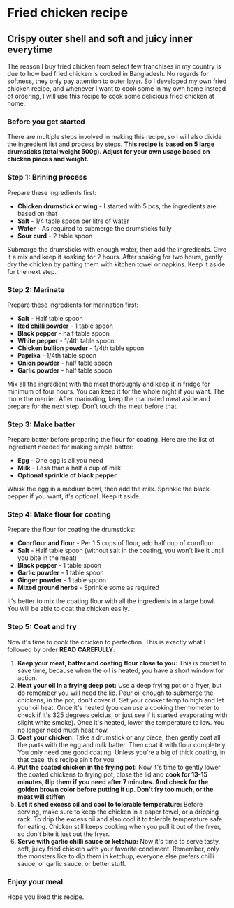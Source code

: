 # Fried chicken recipe 
## Crispy outer shell and soft and juicy inner everytime

The reason I buy fried chicken from select few franchises in my country is due to how bad fried chicken is cooked in Bangladesh.
No regards for softness, they only pay attention to outer layer. So I developed my own fried chicken recipe, and whenever I want
to cook some in my own home instead of ordering, I will use this recipe to cook some delicious fried chicken at home. 

### Before you get started

There are multiple steps involved in making this recipe, so I will also divide the ingredient list and process by steps. **This recipe is based on 5 large drumsticks (total weight 500g).
Adjust for your own usage based on chicken pieces and weight.**

### Step 1: Brining process

Prepare these ingredients first:

- **Chicken drumstick or wing** - I started with 5 pcs, the ingredients are based on that
- **Salt** - 1/4 table spoon per litre of water
- **Water** - As required to submerge the drumsticks fully
- **Sour curd** - 2 table spoon

Submarge the drumsticks with enough water, then add the ingredients. Give it a mix and keep it soaking for 2 hours. After soaking for two hours, gently dry the chicken by patting them
with kitchen towel or napkins. Keep it aside for the next step.  

### Step 2: Marinate

Prepare these ingredients for marination first:

- **Salt** - Half table spoon
- **Red chilli powder** - 1 table spoon
- **Black pepper** - half table spoon
- **White pepper** - 1/4th table spoon
- **Chicken bullion powder** - 1/4th table spoon
- **Paprika** - 1/4th table spoon
- **Onion powder** - half table spoon
- **Garlic powder** - half table spoon

Mix all the ingredient with the meat thoroughly and keep it in fridge for minimum of four hours. You can keep it for the whole night if you want. The more the merrier. After marinating,
keep the marinated meat aside and prepare for the next step. Don't touch the meat before that.

### Step 3: Make batter

Prepare batter before preparing the flour for coating. Here are the list of ingredient needed for making simple batter:

- **Egg** - One egg is all you need
- **Milk** - Less than a half a cup of milk
- **Optional sprinkle of black pepper**

Whisk the egg in a medium bowl, then add the milk. Sprinkle the black pepper if you want, it's optional. Keep it aside.

### Step 4: Make flour for coating

Prepare the flour for coating the drumsticks:

- **Conrflour and flour** - Per 1.5 cups of flour, add half cup of cornflour
- **Salt** - Half table spoon (without salt in the coating, you won't like it until you bite in the meat)
- **Black pepper** - 1 table spoon
- **Garlic powder** - 1 table spoon
- **Ginger powder** - 1 table spoon
- **Mixed ground herbs** - Sprinkle some as required

It's better to mix the coating flour with all the ingredients in a large bowl. You will be able to coat the chicken easily. 

### Step 5: Coat and fry

Now it's time to cook the chicken to perfection. This is exactly what I followed by order **READ CAREFULLY**:

1. **Keep your meat, batter and coating flour close to you:** This is crucial to save time, because when the oil is heated, you have a short window for action.
2. **Heat your oil in a frying deep pot:** Use a deep frying pot or a fryer, but do remember you will need the lid. Pour oil enough to submerge the chickens, in the pot, don't cover it. Set your cooker temp to high and
let your oil heat. Once it's heated (you can use a cooking thermometer to check if it's 325 degrees celcius, or just see if it started evaporating with slight white smoke). Once it's
heated, lower the temperature to low. You no longer need much heat now. 
3. **Coat your chicken:** Take a drumstick or any piece, then gently coat all the parts with the egg and milk batter. Then coat it with flour completely. You only need one good coating.
Unless you're a big of thick coating, in that case, this recipe ain't for you. 
4. **Put the coated chicken in the frying pot:** Now it's time to gently lower the coated chickens to frying pot, close the lid and 
**cook for 13-15 minutes, flip them if you need after 7 minutes. And check for the golden brown color before putting it up. Don't fry too much, or the meat will stiffen**
5. **Let it shed excess oil and cool to tolerable temperature:** Before serving, make sure to keep the chicken in a paper towel, or a dripping rack. To drip the excess oil and also cool
it to tolerble temperature safe for eating. Chicken still keeps cooking when you pull it out of the fryer, so don't bite it just out the fryer. 
6. **Serve with garlic chilli sauce or ketchup:** Now it's time to serve tasty, soft, juicy fried chicken with your favorite condiment. Remember, only the monsters like to dip them
in ketchup, everyone else prefers chilli sauce, or garlic sauce, or better stuff. 

### Enjoy your meal

Hope you liked this recipe. 


